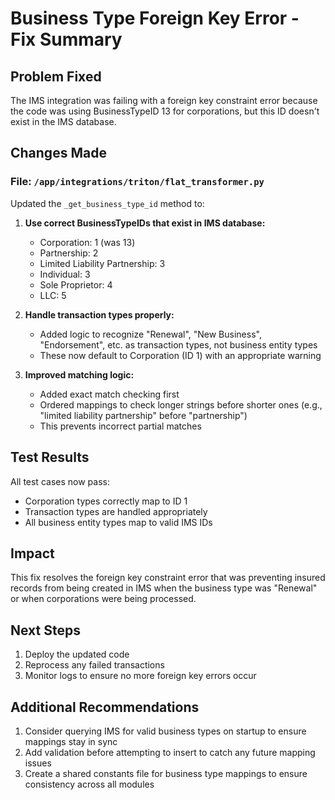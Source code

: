 # Business Type Foreign Key Error - Fix Summary

## Problem Fixed
The IMS integration was failing with a foreign key constraint error because the code was using BusinessTypeID 13 for corporations, but this ID doesn't exist in the IMS database.

## Changes Made

### File: `/app/integrations/triton/flat_transformer.py`

Updated the `_get_business_type_id` method to:

1. **Use correct BusinessTypeIDs that exist in IMS database:**
   - Corporation: 1 (was 13)
   - Partnership: 2
   - Limited Liability Partnership: 3
   - Individual: 3
   - Sole Proprietor: 4
   - LLC: 5

2. **Handle transaction types properly:**
   - Added logic to recognize "Renewal", "New Business", "Endorsement", etc. as transaction types, not business entity types
   - These now default to Corporation (ID 1) with an appropriate warning

3. **Improved matching logic:**
   - Added exact match checking first
   - Ordered mappings to check longer strings before shorter ones (e.g., "limited liability partnership" before "partnership")
   - This prevents incorrect partial matches

## Test Results
All test cases now pass:
- Corporation types correctly map to ID 1
- Transaction types are handled appropriately
- All business entity types map to valid IMS IDs

## Impact
This fix resolves the foreign key constraint error that was preventing insured records from being created in IMS when the business type was "Renewal" or when corporations were being processed.

## Next Steps
1. Deploy the updated code
2. Reprocess any failed transactions
3. Monitor logs to ensure no more foreign key errors occur

## Additional Recommendations
1. Consider querying IMS for valid business types on startup to ensure mappings stay in sync
2. Add validation before attempting to insert to catch any future mapping issues
3. Create a shared constants file for business type mappings to ensure consistency across all modules